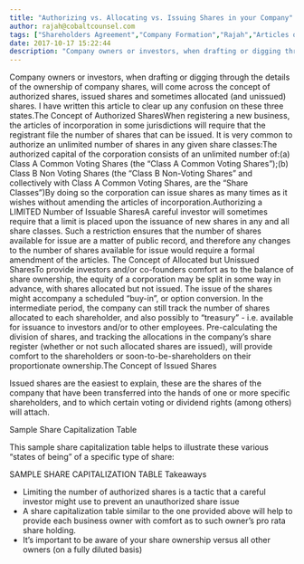```yaml
---
title: "Authorizing vs. Allocating vs. Issuing Shares in your Company"
author: rajah@cobaltcounsel.com
tags: ["Shareholders Agreement","Company Formation","Rajah","Articles of Incorporation","Canada (ON)","Canada (General)"]
date: 2017-10-17 15:22:44
description: "Company owners or investors, when drafting or digging through the details of the ownership of company shares, will come across the concept of authorized shares, issued shares and sometimes allocated (..."
---
```


Company owners or investors, when drafting or digging through the details of the ownership of company shares, will come across the concept of authorized shares, issued shares and sometimes allocated (and unissued) shares.  I have written this article to clear up any confusion on these three states.The Concept of Authorized SharesWhen registering a new business, the articles of incorporation in some jurisdictions will require that the registrant file the number of shares that can be issued. It is very common to authorize an unlimited number of shares in any given share classes:The authorized capital of the corporation consists of an unlimited number of:(a) Class A Common Voting Shares (the “Class A Common Voting Shares”);(b) Class B Non Voting Shares (the “Class B Non-Voting Shares” and collectively with Class A Common Voting Shares, are the “Share Classes”)By doing so the corporation can issue shares as many times as it wishes without amending the articles of incorporation.Authorizing a LIMITED Number of Issuable SharesA careful investor will sometimes require that a limit is placed upon the issuance of new shares in any and all share classes.  Such a restriction ensures that the number of shares available for issue are a matter of public record, and therefore any changes to the number of shares available for issue would require a formal amendment of the articles.  The Concept of Allocated but Unissued SharesTo provide investors and/or co-founders comfort as to the balance of share ownership, the equity of a corporation may be split in some way in advance, with shares allocated but not issued.  The issue of the shares might accompany a scheduled “buy-in”, or option conversion.  In the intermediate period, the company can still track the number of shares allocated to each shareholder, and also possibly to “treasury” - i.e. available for issuance to investors and/or to other employees.  Pre-calculating the division of shares, and tracking the allocations in the company’s share register (whether or not such allocated shares are issued), will provide comfort to the shareholders or soon-to-be-shareholders on their proportionate ownership.The Concept of Issued Shares

Issued shares are the easiest to explain, these are the shares of the company that have been transferred into the hands of one or more specific shareholders, and to which certain voting or dividend rights (among others) will attach.

Sample Share Capitalization Table

This sample share capitalization table helps to illustrate these various “states of being” of a specific type of share:

SAMPLE SHARE CAPITALIZATION TABLE
Takeaways
- Limiting the number of authorized shares is a tactic that a careful investor might use to prevent an unauthorized share issue
- A share capitalization table similar to the one provided above will help to provide each business owner with comfort as to such owner’s pro rata share holding.
- It’s important to be aware of your share ownership versus all other owners (on a fully diluted basis)
